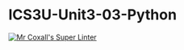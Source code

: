 # ICS3U-Unit3-03-Python

[![Mr Coxall's Super Linter](https://github.com/lucas-leblanc/ICS3U-Unit3-03-Python/workflows/Mr%20Coxall's%20Super%20Linter/badge.svg)](https://github.com/lucas-leblanc/ICS3U-Unit3-03-Python/actions/)
